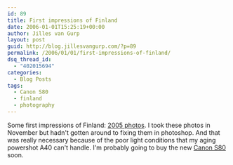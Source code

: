 ```yaml
---
id: 89
title: First impressions of Finland
date: 2006-01-01T15:25:19+00:00
author: Jilles van Gurp
layout: post
guid: http://blog.jillesvangurp.com/?p=89
permalink: /2006/01/01/first-impressions-of-finland/
dsq_thread_id:
  - "402015694"
categories:
  - Blog Posts
tags:
  - Canon S80
  - finland
  - photography
---
```

Some first impressions of Finland: [2005 photos](https://www.jillesvangurp.com/Album/2005/2005%20VI%20Finland%20First%20Impression/index.html). I took these photos in November but hadn't gotten around to fixing them in photoshop. And that was really necessary because of the poor light conditions that my aging powershot A40 can't handle. I'm probably going to buy the new [Canon S80](http://www.dpreview.com/reviews/canons80/) soon.

